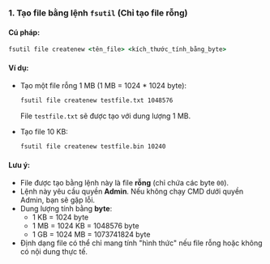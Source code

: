 ### **1. Tạo file bằng lệnh `fsutil` (Chỉ tạo file rỗng)**

#### **Cú pháp:**

```cmd
fsutil file createnew <tên_file> <kích_thước_tính_bằng_byte>
```

#### **Ví dụ:**

- Tạo một file rỗng 1 MB (1 MB = 1024 * 1024 byte):
    
    ```cmd
    fsutil file createnew testfile.txt 1048576
    ```
    
    File `testfile.txt` sẽ được tạo với dung lượng 1 MB.
    
- Tạo file 10 KB:
    
    ```cmd
    fsutil file createnew testfile.bin 10240
    ```
    

#### **Lưu ý:**

- File được tạo bằng lệnh này là file **rỗng** (chỉ chứa các byte `00`).
- Lệnh này yêu cầu quyền **Admin**. Nếu không chạy CMD dưới quyền Admin, bạn sẽ gặp lỗi.
- Dung lượng tính bằng **byte**:
    - 1 KB = 1024 byte
    - 1 MB = 1024 KB = 1048576 byte
    - 1 GB = 1024 MB = 1073741824 byte
- Định dạng file có thể chỉ mang tính "hình thức" nếu file rỗng hoặc không có nội dung thực tế.
